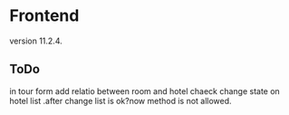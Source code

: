 # Frontend
version 11.2.4.

## ToDo
in tour form add relatio between room and hotel
chaeck change state on hotel list .after change list is ok?now method is not allowed.

